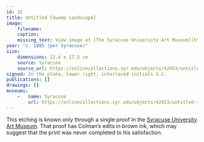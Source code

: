 ```yaml
---
id: 32
title: Untitled [Swamp Landscape]
image:
    filename: 
    caption: 
    missing_text: View image at [The Syracuse University Art Museum](https://onlinecollections.syr.edu/objects/42453/untitled-swamp-landscape)
year: "c. 1885 (per Syracuse)"
size:
    dimensions: 12.4 x 17.5 cm
    source: Syracuse
    source_url: https://onlinecollections.syr.edu/objects/42453/untitled-swamp-landscape
signed: In the plate, lower right, interlaced initials S.C.
publications: []
drawings: []
museums: 
    -   name: Syracuse
        url: https://onlinecollections.syr.edu/objects/42453/untitled-swamp-landscape
---
```

This etching is known only through a single proof in the [Syracuse University Art Museum](https://onlinecollections.syr.edu/objects/42453/untitled-swamp-landscape). That proof has Colman’s edits in brown ink, which may suggest that the print was never completed to his satisfaction.